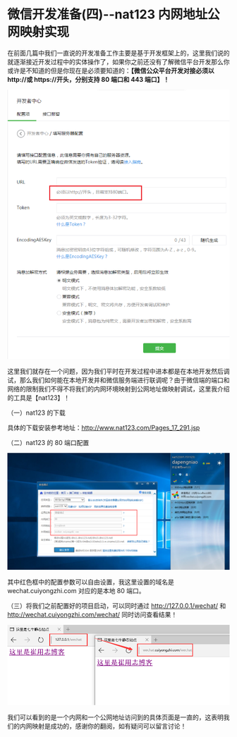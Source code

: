 # 微信开发准备(四)--nat123 内网地址公网映射实现

在前面几篇中我们一直说的开发准备工作主要是基于开发框架上的，这里我们说的就逐渐接近开发过程中的实体操作了，如果你之前还没有了解微信平台开发那么你或许是不知道的但是你现在是必须要知道的：**【微信公众平台开发对接必须以 http://或 https://开头，分别支持 80 端口和 443 端口】！**

![](images/13.png)

这里我们就存在一个问题，因为我们平时在开发过程中进本都是在本地开发然后调试，那么我们如何能在本地开发并和微信服务端进行联调呢？由于微信端的端口和网络的限制我们不得不将我们的内网环境映射到公网地址做映射调试，这里我介绍的工具是【nat123】！

（一）nat123 的下载

具体的下载安装参考地址：http://www.nat123.com/Pages_17_291.jsp 

（二）nat123 的 80 端口配置

![](images/14.png)

其中红色框中的配置参数可以自由设置，我这里设置的域名是 wechat.cuiyongzhi.com 对应的是本地 80 端口。

（三）将我们之前配置好的项目启动，可以同时通过 http://127.0.0.1/wechat/ 和 http://wechat.cuiyongzhi.com/wechat/ 同时访问查看结果！

![](images/15.png)

我们可以看到的是一个内网和一个公网地址访问到的具体页面是一直的，这表明我们的内网映射是成功的，感谢你的翻阅，如有疑问可以留言讨论！